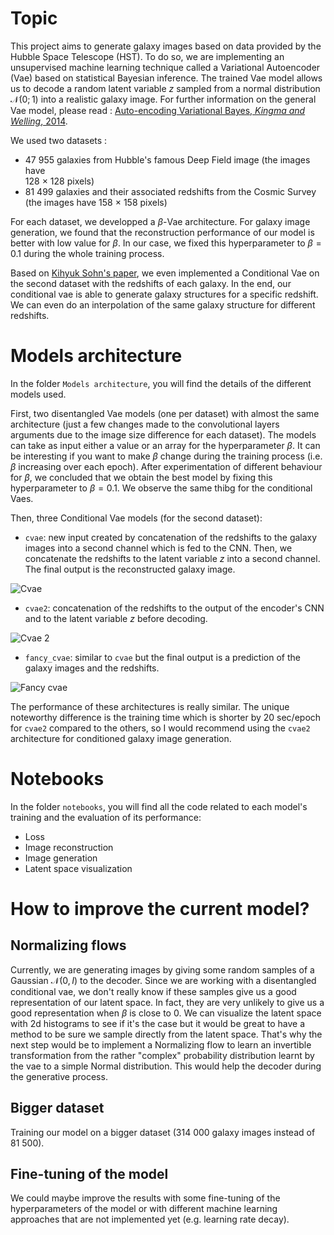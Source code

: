 
# Topic
This project aims to generate galaxy images based on data provided by the Hubble Space Telescope (HST). To do so, we are implementing an unsupervised machine learning technique called a Variational Autoencoder (Vae) based on statistical Bayesian inference. The trained Vae model allows us to decode a random latent variable $z$ sampled from a normal distribution $\mathcal{N}(0;1)$ into a realistic galaxy image. For further information on the general Vae model, please read : [Auto-encoding Variational Bayes, _Kingma and Welling_, 2014](https://arxiv.org/abs/1312.6114?context=cs.LG).  

We used two datasets : 
- 47 955 galaxies from Hubble's famous Deep Field image (the images have   
128 $\times$ 128 pixels)
- 81 499 galaxies and their associated redshifts from the Cosmic Survey (the images have 158 $\times$ 158 pixels) 

For each dataset, we developped a $\beta$-Vae architecture. For galaxy image generation, we found that the reconstruction performance of our model is better with low value for $\beta$. In our case, we fixed this hyperparameter to $\beta = 0.1$ during the whole training process.  

Based on [Kihyuk Sohn's paper](https://papers.nips.cc/paper/2015/hash/8d55a249e6baa5c06772297520da2051-Abstract.html), we even implemented a Conditional Vae on the second dataset with the redshifts of each galaxy. In the end, our conditional vae is able to generate galaxy structures for a specific redshift. We can even do an interpolation of the same galaxy structure for different redshifts.  

# Models architecture
In the folder `Models architecture`, you will find the details of the different models used.  

First, two disentangled Vae models (one per dataset) with almost the same architecture (just a few changes made to the convolutional layers arguments due to the image size difference for each dataset). The models can take as input either a value or an array for the hyperparameter $\beta$. It can be interesting if you want to make $\beta$ change during the training process (i.e. $\beta$ increasing over each epoch). After experimentation of different behaviour for $\beta$, we concluded that we obtain the best model by fixing this hyperparameter to $\beta = 0.1$. We observe the same thibg for the conditional Vaes. 

Then, three Conditional Vae models (for the second dataset):    
- `cvae`: new input created by concatenation of the redshifts to the galaxy images into a second channel which is fed to the CNN. Then, we concatenate the redshifts to the latent variable $z$ into a second channel. The final output is the reconstructed galaxy image.

![Cvae](https://github.com/EnceladeCandy/vae-project/blob/main/cvae.png)

- `cvae2`: concatenation of the redshifts to the output of the encoder's CNN and to the latent variable $z$ before decoding. 

![Cvae 2](https://github.com/EnceladeCandy/vae-project/blob/main/cvae2.png)


- `fancy_cvae`: similar to `cvae` but the final output is a prediction of the galaxy images and the redshifts.  

![Fancy cvae](https://github.com/EnceladeCandy/vae-project/blob/main/fancy_cvae.png)

The performance of these architectures is really similar. The unique noteworthy difference is the training time which is shorter by 20 sec/epoch for `cvae2` compared to the others, so I would recommend using the `cvae2` architecture for conditioned galaxy image generation.  


# Notebooks
In the folder `notebooks`, you will find all the code related to each model's training and the evaluation of its performance:  
- Loss
- Image reconstruction 
- Image generation
- Latent space visualization 

# How to improve the current model? 
## Normalizing flows
 Currently, we are generating images by giving some random samples of a Gaussian $\mathcal{N}(0,I)$ to the decoder. Since we are working with a disentangled conditional vae, we don't really know if these samples give us a good representation of our latent space. In fact, they are very unlikely to give us a good representation when $\beta$ is close to 0. We can visualize the latent space with 2d histograms to see if it's the case but it would be great to have a method to be sure we sample directly from the latent space. That's why the next step would be to implement a Normalizing flow to learn an invertible transformation from the rather "complex" probability distribution learnt by the vae to a simple Normal distribution. This would help the decoder during the generative process.

## Bigger dataset 
Training our model on a bigger dataset (314 000 galaxy images instead of 81 500).

## Fine-tuning of the model
We could maybe improve the results with some fine-tuning of the hyperparameters of the model or with different machine learning approaches that are not implemented yet (e.g. learning rate decay). 







